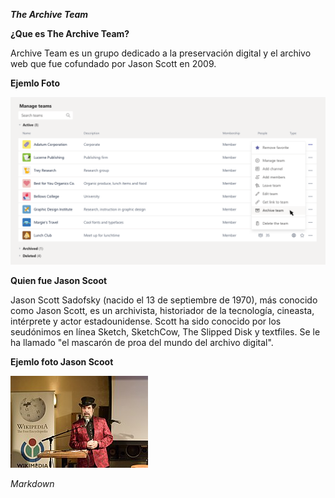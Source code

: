 _**The Archive Team**_

**¿Que es The Archive Team?**

Archive Team es un grupo dedicado a la preservación digital y el archivo web que fue cofundado por Jason Scott en 2009.

**Ejemlo Foto**

![archive](https://github.com/TonyGutierrez20/TonyGutierrez20-SMX2_M8UF1A1_The-Archive-Team---2009_TonyLahjaji/blob/main/989dc8b6-cd45-43b2-b6ec-c273b89f4c94.png)

**Quien fue Jason Scoot**

Jason Scott Sadofsky (nacido el 13 de septiembre de 1970), más conocido como Jason Scott, es un archivista, historiador de la tecnología, cineasta, intérprete y actor estadounidense. Scott ha sido conocido por los seudónimos en línea Sketch, SketchCow, The Slipped Disk y textfiles. Se le ha llamado "el mascarón de proa del mundo del archivo digital".

**Ejemlo foto Jason Scoot**

![Jason Scoor](https://github.com/TonyGutierrez20/TonyGutierrez20-SMX2_M8UF1A1_The-Archive-Team---2009_TonyLahjaji/blob/main/220px-Wikipedia_Day_New_York_January_2018_002.jpg)

*Markdown*
